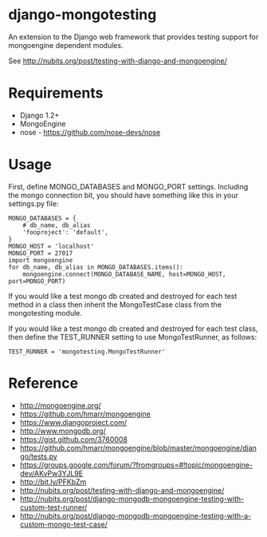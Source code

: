 django-mongotesting
===================

An extension to the Django web framework that provides testing support for mongoengine dependent modules.

See http://nubits.org/post/testing-with-django-and-mongoengine/


Requirements
============

* Django 1.2+
* MongoEngine
* nose - https://github.com/nose-devs/nose

Usage
=====

First, define MONGO_DATABASES and MONGO_PORT settings. Including the mongo connection bit, you should have something like this in your settings.py file:

    MONGO_DATABASES = {
        # db_name, db_alias
        'fooproject': 'default', 
    }
    MONGO_HOST = 'localhost'
    MONGO_PORT = 27017
    import mongoengine
    for db_name, db_alias in MONGO_DATABASES.items():
        mongoengine.connect(MONGO_DATABASE_NAME, host=MONGO_HOST, port=MONGO_PORT)

If you would like a test mongo db created and destroyed for each test method in a class then inherit the MongoTestCase class from the mongotesting module.

If you would like a test mongo db created and destroyed for each test class, then define the TEST_RUNNER setting to use MongoTestRunner, as follows:

    TEST_RUNNER = 'mongotesting.MongoTestRunner'


Reference
=========

* http://mongoengine.org/
* https://github.com/hmarr/mongoengine
* https://www.djangoproject.com/
* http://www.mongodb.org/
* https://gist.github.com/3760008
* https://github.com/hmarr/mongoengine/blob/master/mongoengine/django/tests.py
* https://groups.google.com/forum/?fromgroups=#!topic/mongoengine-dev/AKvPw3YJL9E
* http://bit.ly/PFKbZm
* http://nubits.org/post/testing-with-django-and-mongoengine/
* http://nubits.org/post/django-mongodb-mongoengine-testing-with-custom-test-runner/
* http://nubits.org/post/django-mongodb-mongoengine-testing-with-a-custom-mongo-test-case/

